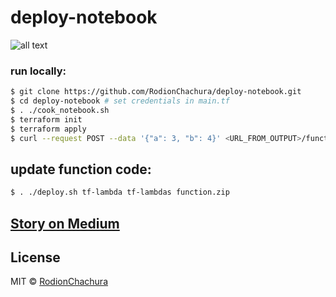 # deploy-notebook

>

![all text](https://cdn-images-1.medium.com/max/880/1*F9DLYPTkrq6UUPvzXaV8PA.png)

### run locally:
```bash
$ git clone https://github.com/RodionChachura/deploy-notebook.git  
$ cd deploy-notebook # set credentials in main.tf  
$ . ./cook_notebook.sh  
$ terraform init  
$ terraform apply 
$ curl --request POST --data '{"a": 3, "b": 4}' <URL_FROM_OUTPUT>/function
```

## update function code:
```bash
$ . ./deploy.sh tf-lambda tf-lambdas function.zip
```

## [Story on Medium](https://medium.com/@geekrodion/deploy-jupyter-notebook-to-aws-lambda-a57e87c53f37)

## License

MIT © [RodionChachura](https://geekrodion.com)
